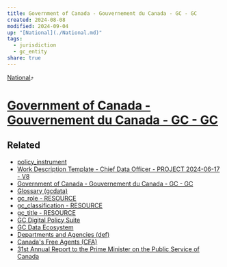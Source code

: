 ```yaml
---
title: Government of Canada - Gouvernement du Canada - GC - GC
created: 2024-08-08
modified: 2024-09-04
up: "[National](./National.md)"
tags:
  - jurisdiction
  - gc_entity
share: true
---
```

[National](./National.md)⤴️
# [Government of Canada - Gouvernement du Canada - GC - GC](Government%20of%20Canada%20-%20Gouvernement%20du%20Canada%20-%20GC%20-%20GC.md)

## Related
- [policy_instrument](./policy_instrument.md)
- [Work Description Template - Chief Data Officer - PROJECT 2024-06-17 - V8](Work%20Description%20Template%20-%20Chief%20Data%20Officer%20-%20PROJECT%202024-06-17%20-%20V8.md)
- [Government of Canada - Gouvernement du Canada - GC - GC](Government%20of%20Canada%20-%20Gouvernement%20du%20Canada%20-%20GC%20-%20GC.md)
- [Glossary (gcdata)](./Glossary%20(gcdata).md)
- [gc_role - RESOURCE](./gc_role%20-%20RESOURCE.md)
- [gc_classification - RESOURCE](gc_classification%20-%20RESOURCE.md)
- [gc_title - RESOURCE](gc_title%20-%20RESOURCE.md)
- [GC Digital Policy Suite](./GC%20Digital%20Policy%20Suite.md)
- [GC Data Ecosystem](./GC%20Data%20Ecosystem.md)
- [Departments and Agencies (def)](./Departments%20and%20Agencies%20(def).md)
- [Canada's Free Agents (CFA)](Canada's%20Free%20Agents%20(CFA).md)
- [31st Annual Report to the Prime Minister on the Public Service of Canada](./31st%20Annual%20Report%20to%20the%20Prime%20Minister%20on%20the%20Public%20Service%20of%20Canada.md)

